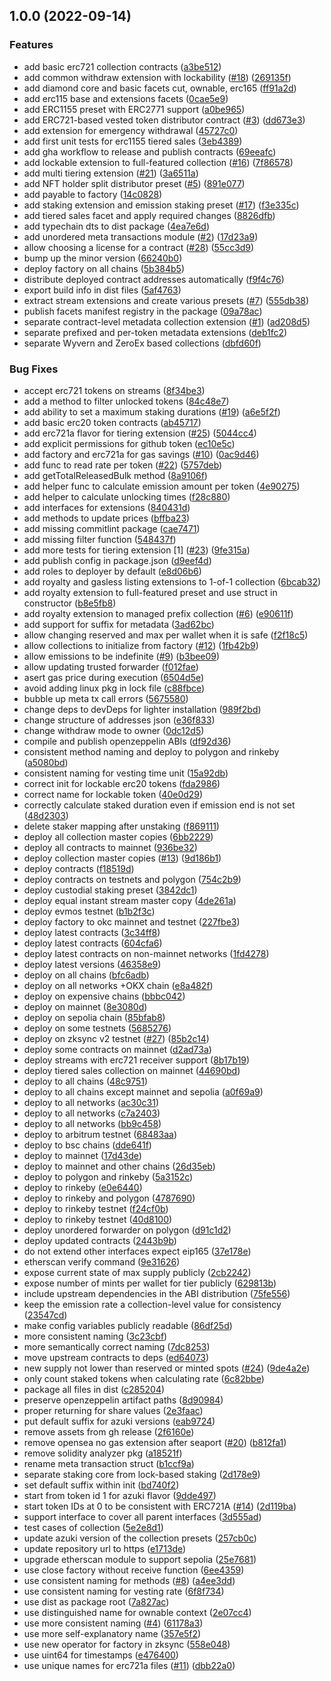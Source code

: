 ## 1.0.0 (2022-09-14)


### Features

* add basic erc721 collection contracts ([a3be512](https://github.com/flair-sdk/contracts/commit/a3be512d1402af6d3d5f8c644ba408214acd5af1))
* add common withdraw extension with lockability ([#18](https://github.com/flair-sdk/contracts/issues/18)) ([269135f](https://github.com/flair-sdk/contracts/commit/269135f9bbcd3000b0ceb26daba4923a5921ff33))
* add diamond core and basic facets cut, ownable, erc165 ([ff91a2d](https://github.com/flair-sdk/contracts/commit/ff91a2d0edb8ebb6470fca4602984ef78cea29fa))
* add erc115 base and extensions facets ([0cae5e9](https://github.com/flair-sdk/contracts/commit/0cae5e9a0671460bb30d9a3f0c333b8274c3d6c0))
* add ERC1155 preset with ERC2771 support ([a0be965](https://github.com/flair-sdk/contracts/commit/a0be9653f64e74e7ed3e1af380cdf8c654190d8b))
* add ERC721-based vested token distributor contract ([#3](https://github.com/flair-sdk/contracts/issues/3)) ([dd673e3](https://github.com/flair-sdk/contracts/commit/dd673e36d6caf002dad1cb2a9cdf0a8d81b8b28e))
* add extension for emergency withdrawal ([45727c0](https://github.com/flair-sdk/contracts/commit/45727c0566085faeb22dd98104dda6437d3ef77c))
* add first unit tests for erc1155 tiered sales ([3eb4389](https://github.com/flair-sdk/contracts/commit/3eb43899ad189f30c797eb0df12c958b630fac9c))
* add gha workflow to release and publish contracts ([69eeafc](https://github.com/flair-sdk/contracts/commit/69eeafcf55ab73f0518272c89fbc64bdf6083b30))
* add lockable extension to full-featured collection ([#16](https://github.com/flair-sdk/contracts/issues/16)) ([7f86578](https://github.com/flair-sdk/contracts/commit/7f865780434e516f8b2d06e3a13dedae2fdd3bfa))
* add multi tiering extension ([#21](https://github.com/flair-sdk/contracts/issues/21)) ([3a6511a](https://github.com/flair-sdk/contracts/commit/3a6511abba80df0c64514d4e5583f07f13fb12bf))
* add NFT holder split distributor preset ([#5](https://github.com/flair-sdk/contracts/issues/5)) ([891e077](https://github.com/flair-sdk/contracts/commit/891e07727f9f07c5ffc0126327ca135466eaac39))
* add payable to factory ([14c0828](https://github.com/flair-sdk/contracts/commit/14c0828062202409d2684a1bcd4397195a61b2ff))
* add staking extension and emission staking preset ([#17](https://github.com/flair-sdk/contracts/issues/17)) ([f3e335c](https://github.com/flair-sdk/contracts/commit/f3e335ceeb32f0a4ed58cb06510c1246e57f4038))
* add tiered sales facet and apply required changes ([8826dfb](https://github.com/flair-sdk/contracts/commit/8826dfb4627c52c7e935f6bd6f03dd5869da38a6))
* add typechain dts to dist package ([4ea7e6d](https://github.com/flair-sdk/contracts/commit/4ea7e6d934a13a7ab12add9e7e31741020907dcc))
* add unordered meta transactions module ([#2](https://github.com/flair-sdk/contracts/issues/2)) ([17d23a9](https://github.com/flair-sdk/contracts/commit/17d23a95dbc166f368ab4a21f27fcc55b2982f3b))
* allow choosing a license for a contract ([#28](https://github.com/flair-sdk/contracts/issues/28)) ([55cc3d9](https://github.com/flair-sdk/contracts/commit/55cc3d96d8639f336150790f20d9a9e587f6b70a))
* bump up the minor version ([66240b0](https://github.com/flair-sdk/contracts/commit/66240b0f3161d024ae737605525ba88f098f255e))
* deploy factory on all chains ([5b384b5](https://github.com/flair-sdk/contracts/commit/5b384b5dfb0dd512c4192e375bbc31a1054070e9))
* distribute deployed contract addresses automatically ([f9f4c76](https://github.com/flair-sdk/contracts/commit/f9f4c76ff8af23d2acc732ce612a2adea5f216b0))
* export build info in dist files ([5af4763](https://github.com/flair-sdk/contracts/commit/5af4763a15a98d3040607d825e9876c05a864b4f))
* extract stream extensions and create various presets ([#7](https://github.com/flair-sdk/contracts/issues/7)) ([555db38](https://github.com/flair-sdk/contracts/commit/555db385b0e3e90909339aaec5a6f2954f4724ca))
* publish facets manifest registry in the package ([09a78ac](https://github.com/flair-sdk/contracts/commit/09a78ac2937cce7332e9ecf03bd8ed9f01e81214))
* separate contract-level metadata collection extension ([#1](https://github.com/flair-sdk/contracts/issues/1)) ([ad208d5](https://github.com/flair-sdk/contracts/commit/ad208d565397b14de85130930ab2f8f0a1cc4c42))
* separate prefixed and per-token metadata extensions ([deb1fc2](https://github.com/flair-sdk/contracts/commit/deb1fc2d21363c686cd5b8b377168208f9f6ce1d))
* separate Wyvern and ZeroEx based collections ([dbfd60f](https://github.com/flair-sdk/contracts/commit/dbfd60fc72bda5031152cf9e66ccec19ff7ecd58))


### Bug Fixes

* accept erc721 tokens on streams ([8f34be3](https://github.com/flair-sdk/contracts/commit/8f34be31786cfdb7ebd06b8759890daee8f46cc3))
* add a method to filter unlocked tokens ([84c48e7](https://github.com/flair-sdk/contracts/commit/84c48e74c358141188273cd1b4748e064822db02))
* add ability to set a maximum staking durations ([#19](https://github.com/flair-sdk/contracts/issues/19)) ([a6e5f2f](https://github.com/flair-sdk/contracts/commit/a6e5f2fa9dc40b399eb3f5e7892192402897fd1e))
* add basic erc20 token contracts ([ab45717](https://github.com/flair-sdk/contracts/commit/ab45717dd0d45add697af8a03eed050b5a43dc13))
* add erc721a flavor for tiering extension ([#25](https://github.com/flair-sdk/contracts/issues/25)) ([5044cc4](https://github.com/flair-sdk/contracts/commit/5044cc40024d451bce12cc039b0a24c66e80e7f6))
* add explicit permissions for github token ([ec10e5c](https://github.com/flair-sdk/contracts/commit/ec10e5ce8b2749e040cc1bf9a99df35d43ce8c80))
* add factory and erc721a for gas savings ([#10](https://github.com/flair-sdk/contracts/issues/10)) ([0ac9d46](https://github.com/flair-sdk/contracts/commit/0ac9d46a794bf6b0785808fb43ec8c2bccc34860))
* add func to read rate per token ([#22](https://github.com/flair-sdk/contracts/issues/22)) ([5757deb](https://github.com/flair-sdk/contracts/commit/5757deb7a54d0cb46242e2c2888b666def6ea264))
* add getTotalReleasedBulk method ([8a9106f](https://github.com/flair-sdk/contracts/commit/8a9106f584436efdc462ea6ae3704db35748b3f6))
* add helper func to calculate emission amount per token ([4e90275](https://github.com/flair-sdk/contracts/commit/4e90275854504fb472c2e5a1293ffc235a3b1d8d))
* add helper to calculate unlocking times ([f28c880](https://github.com/flair-sdk/contracts/commit/f28c880b7201de4b45dcb54f4be4a2dfeec08640))
* add interfaces for extensions ([840431d](https://github.com/flair-sdk/contracts/commit/840431df89d4321346c5d3294f7434c23a594c06))
* add methods to update prices ([bffba23](https://github.com/flair-sdk/contracts/commit/bffba23eaf4e4d7a3b12478aa9826af4d6e62b41))
* add missing commitlint package ([cae7471](https://github.com/flair-sdk/contracts/commit/cae74710e02837d3f65eaf112dc5aaa328ea6d90))
* add missing filter function ([548437f](https://github.com/flair-sdk/contracts/commit/548437f4ac3d1f95dc235500c4d9e2d0fa94d699))
* add more tests for tiering extension [1] ([#23](https://github.com/flair-sdk/contracts/issues/23)) ([9fe315a](https://github.com/flair-sdk/contracts/commit/9fe315ac409860f435268aead2811b2efa22d9f4))
* add publish config in package.json ([d9eef4d](https://github.com/flair-sdk/contracts/commit/d9eef4d8f14b177af05febccb0390f12e98a24a8))
* add roles to deployer by default ([e8d06b6](https://github.com/flair-sdk/contracts/commit/e8d06b678ecc1cd0097e6f55ead62ec63771db70))
* add royalty and gasless listing extensions to 1-of-1 collection ([6bcab32](https://github.com/flair-sdk/contracts/commit/6bcab32b8e40c4fc73b26877a06b39adfc4f5791))
* add royalty extension to full-featured preset and use struct in constructor ([b8e5fb8](https://github.com/flair-sdk/contracts/commit/b8e5fb8b699884c0bcd2474a6e4a58679124c9ed))
* add royalty extension to managed prefix collection ([#6](https://github.com/flair-sdk/contracts/issues/6)) ([e90611f](https://github.com/flair-sdk/contracts/commit/e90611fec3d8daa2fc018fb12a34e9aeeb18c1ea))
* add support for suffix for metadata ([3ad62bc](https://github.com/flair-sdk/contracts/commit/3ad62bcbec31f7a7343a0dea26bc9528b83fa3a3))
* allow changing reserved and max per wallet when it is safe ([f2f18c5](https://github.com/flair-sdk/contracts/commit/f2f18c5c4a8d85aad14c347718a523a11d04d40d))
* allow collections to initialize from factory ([#12](https://github.com/flair-sdk/contracts/issues/12)) ([1fb42b9](https://github.com/flair-sdk/contracts/commit/1fb42b972ad0b7e6f7cf93ad52eec13e5943c22a))
* allow emissions to be indefinite ([#9](https://github.com/flair-sdk/contracts/issues/9)) ([b3bee09](https://github.com/flair-sdk/contracts/commit/b3bee0981c145bf73a9b759800d063e8e5575aa7))
* allow updating trusted forwarder ([f012fae](https://github.com/flair-sdk/contracts/commit/f012fae9f45655837da575c1e7fed3abea531656))
* asert gas price during execution ([6504d5e](https://github.com/flair-sdk/contracts/commit/6504d5e0a966d5bb67568c209577d2f83606b161))
* avoid adding linux pkg in lock file ([c88fbce](https://github.com/flair-sdk/contracts/commit/c88fbced92369fe6be428ad7d0d7706b519f9855))
* bubble up meta tx call errors ([5675580](https://github.com/flair-sdk/contracts/commit/5675580e13e8a9f2ba92681ee43fc94b92d27dc9))
* change deps to devDeps for lighter installation ([989f2bd](https://github.com/flair-sdk/contracts/commit/989f2bdaae7802332d6fc2779ce00c1a84471216))
* change structure of addresses json ([e36f833](https://github.com/flair-sdk/contracts/commit/e36f83314c5786c94101818b1ebff175ed90b466))
* change withdraw mode to owner ([0dc12d5](https://github.com/flair-sdk/contracts/commit/0dc12d51cb10242c173c08f1e57af0a95ffa3ebf))
* compile and publish openzeppelin ABIs ([df92d36](https://github.com/flair-sdk/contracts/commit/df92d36e94e638dce5eae09a359358e174f793e6))
* consistent method naming and deploy to polygon and rinkeby ([a5080bd](https://github.com/flair-sdk/contracts/commit/a5080bddb6d1408445d38a8dbf3b3e99be6e5225))
* consistent naming for vesting time unit ([15a92db](https://github.com/flair-sdk/contracts/commit/15a92dbc37567820c56cbbaa79a3ea9224d94a8e))
* correct init for lockable erc20 tokens ([fda2986](https://github.com/flair-sdk/contracts/commit/fda29866c6e71574d30714e3653d017cdf3289ac))
* correct name for lockable token ([40e0d29](https://github.com/flair-sdk/contracts/commit/40e0d2983661a8af49f1f7846a5620998854e97d))
* correctly calculate staked duration even if emission end is not set ([48d2303](https://github.com/flair-sdk/contracts/commit/48d23038b5201f495e96c17812cb75124e6147d4))
* delete staker mapping after unstaking ([f869111](https://github.com/flair-sdk/contracts/commit/f869111111883cd3c78f0c4c333638f6a33a4a63))
* deploy all collection master copies ([6bb2229](https://github.com/flair-sdk/contracts/commit/6bb2229efc88b6055d3436aa6ae4019943496e6a))
* deploy all contracts to mainnet ([936be32](https://github.com/flair-sdk/contracts/commit/936be3224adbcef191ff9309c4f41002896187e4))
* deploy collection master copies ([#13](https://github.com/flair-sdk/contracts/issues/13)) ([9d186b1](https://github.com/flair-sdk/contracts/commit/9d186b15ae2484a24836e563c5879bf408f700aa))
* deploy contracts ([f18519d](https://github.com/flair-sdk/contracts/commit/f18519d8599c28c083e24966933dec072931a3dc))
* deploy contracts on testnets and polygon ([754c2b9](https://github.com/flair-sdk/contracts/commit/754c2b986cdfeeb4930163a17868f000389a206a))
* deploy custodial staking preset ([3842dc1](https://github.com/flair-sdk/contracts/commit/3842dc161ec0c52dde684ec9fb59270707032fc8))
* deploy equal instant stream master copy ([4de261a](https://github.com/flair-sdk/contracts/commit/4de261ab112d0213d05e23f35e9d4c92e80eab73))
* deploy evmos testnet ([b1b2f3c](https://github.com/flair-sdk/contracts/commit/b1b2f3c7dbe5dfc8890ee99da06c815abc820674))
* deploy factory to okc mainnet and testnet ([227fbe3](https://github.com/flair-sdk/contracts/commit/227fbe3700054a637f91a51655beccfd8ba87a7a))
* deploy latest contracts ([3c34ff8](https://github.com/flair-sdk/contracts/commit/3c34ff8f98826c5dfcf557d9f75d36d2c898c8ea))
* deploy latest contracts ([604cfa6](https://github.com/flair-sdk/contracts/commit/604cfa645a95590ea44b511614a1b45615b920bc))
* deploy latest contracts on non-mainnet networks ([1fd4278](https://github.com/flair-sdk/contracts/commit/1fd4278b3d6441ebb925218f5d5f1888aa1e1f55))
* deploy latest versions ([46358e9](https://github.com/flair-sdk/contracts/commit/46358e9631bf4d999136467b688307970c262ec8))
* deploy on all chains ([bfc6adb](https://github.com/flair-sdk/contracts/commit/bfc6adbcd4142f89861336fa58143758612f6ff7))
* deploy on all networks +OKX chain ([e8a482f](https://github.com/flair-sdk/contracts/commit/e8a482f40ba52766163c437d1b1e7cb53089c168))
* deploy on expensive chains ([bbbc042](https://github.com/flair-sdk/contracts/commit/bbbc0426924f7fb14c92a9f948f193687054fa71))
* deploy on mainnet ([8e3080d](https://github.com/flair-sdk/contracts/commit/8e3080d54cf9effe268a7f9d1f96b2f8dbae7520))
* deploy on sepolia chain ([85bfab8](https://github.com/flair-sdk/contracts/commit/85bfab8e3a2ae3224c24c64427e7433b065b6e70))
* deploy on some testnets ([5685276](https://github.com/flair-sdk/contracts/commit/5685276bed78e87ba0ffe1dc78420f47166e8864))
* deploy on zksync v2 testnet ([#27](https://github.com/flair-sdk/contracts/issues/27)) ([85b2c14](https://github.com/flair-sdk/contracts/commit/85b2c14aac97da837c956aefce0de65223767274))
* deploy some contracts on mainnet ([d2ad73a](https://github.com/flair-sdk/contracts/commit/d2ad73aa2fed98222831392ebffe52c8745a95fe))
* deploy streams with erc721 receiver support ([8b17b19](https://github.com/flair-sdk/contracts/commit/8b17b195c14e7d098f01f7c3fd7e50a2270c0e73))
* deploy tiered sales collection on mainnet ([44690bd](https://github.com/flair-sdk/contracts/commit/44690bd79e695ff725a06844930ac6e399cb38f2))
* deploy to all chains ([48c9751](https://github.com/flair-sdk/contracts/commit/48c97513838106b7b0c2c0a1158654653a510297))
* deploy to all chains except mainnet and sepolia ([a0f69a9](https://github.com/flair-sdk/contracts/commit/a0f69a9ab8553ef2df20b858c62620c2245552f4))
* deploy to all networks ([ac30c31](https://github.com/flair-sdk/contracts/commit/ac30c31b95ce9baec925a456f2ca01f6a8e18b45))
* deploy to all networks ([c7a2403](https://github.com/flair-sdk/contracts/commit/c7a24033a8cadd48ee185a9d224d9e8d1e835e57))
* deploy to all networks ([bb9c458](https://github.com/flair-sdk/contracts/commit/bb9c458a84d7f1f6e8f629ca41eb7541331c34ac))
* deploy to arbitrum testnet ([68483aa](https://github.com/flair-sdk/contracts/commit/68483aacdafa01f2daa7f48849e3f70f1a8cadbf))
* deploy to bsc chains ([dde641f](https://github.com/flair-sdk/contracts/commit/dde641ffd102a8fb35a95da3414fffecfabea3a0))
* deploy to mainnet ([17d43de](https://github.com/flair-sdk/contracts/commit/17d43dec0199169d650309867ae7654c069c2868))
* deploy to mainnet and other chains ([26d35eb](https://github.com/flair-sdk/contracts/commit/26d35eba3053b975c9d4d1e34237d3644fcf83f0))
* deploy to polygon and rinkeby ([5a3152c](https://github.com/flair-sdk/contracts/commit/5a3152c7497c0c758b19a76f592a243e6fb76e3d))
* deploy to rinkeby ([e0e6440](https://github.com/flair-sdk/contracts/commit/e0e64407208a9d51e2959b5fb7187d65abf344c5))
* deploy to rinkeby and polygon ([4787690](https://github.com/flair-sdk/contracts/commit/47876903d6683be4bc5547d07bec3f49828b41b8))
* deploy to rinkeby testnet ([f24cf0b](https://github.com/flair-sdk/contracts/commit/f24cf0b9f81ba7ee23b8ca5ee25f437718df0171))
* deploy to rinkeby testnet ([40d8100](https://github.com/flair-sdk/contracts/commit/40d8100803e12f67a7fcaa966d7b4329a0390423))
* deploy unordered forwarder on polygon ([d91c1d2](https://github.com/flair-sdk/contracts/commit/d91c1d27660655a5b0b141ecf5233311463aff8d))
* deploy updated contracts ([2443b9b](https://github.com/flair-sdk/contracts/commit/2443b9bbb6b7eeb17b9fd7eebc7d2009ea546093))
* do not extend other interfaces expect eip165 ([37e178e](https://github.com/flair-sdk/contracts/commit/37e178e85fd0b3658405a898232382194133b97d))
* etherscan verify command ([9e31626](https://github.com/flair-sdk/contracts/commit/9e316269ed021d2c00c6d528105cdd140b3e687f))
* expose current state of max supply publicly ([2cb2242](https://github.com/flair-sdk/contracts/commit/2cb2242ea3247a8005ddfd2e66df046db1deb1e2))
* expose number of mints per wallet for tier publicly ([629813b](https://github.com/flair-sdk/contracts/commit/629813b3e58f05281d437a8fad0f8e786559f138))
* include upstream dependencies in the ABI distribution ([75fe556](https://github.com/flair-sdk/contracts/commit/75fe556e39afe8f3de0d5d6cb48194878e12ba85))
* keep the emission rate a collection-level value for consistency ([23547cd](https://github.com/flair-sdk/contracts/commit/23547cdb539af47f6aa3b5829fb2af445b31b587))
* make config variables publicly readable ([86df25d](https://github.com/flair-sdk/contracts/commit/86df25d5fd19070e5e2f517a61ac281eebf2c55f))
* more consistent naming ([3c23cbf](https://github.com/flair-sdk/contracts/commit/3c23cbf1068d14a9b60516bd92745aff60307c10))
* more semantically correct naming ([7dc8253](https://github.com/flair-sdk/contracts/commit/7dc8253b6355842647fc95c72532347358418010))
* move upstream contracts to deps ([ed64073](https://github.com/flair-sdk/contracts/commit/ed640736663fa60984f7d30e5833c7a21f5810ce))
* new supply not lower than reserved or minted spots ([#24](https://github.com/flair-sdk/contracts/issues/24)) ([9de4a2e](https://github.com/flair-sdk/contracts/commit/9de4a2ee413aa4e6e3238f99bc69728aa8a71b58))
* only count staked tokens when calculating rate ([6c82bbe](https://github.com/flair-sdk/contracts/commit/6c82bbe7255df577e5869a7453474bb4eccc10ff))
* package all files in dist ([c285204](https://github.com/flair-sdk/contracts/commit/c2852044b95f7ba8a8600115db70b529252a8fc8))
* preserve openzeppelin artifact paths ([8d90984](https://github.com/flair-sdk/contracts/commit/8d909841b029fcd60ce63dfc8d82eaf98b21359f))
* proper returning for share values ([2e3faac](https://github.com/flair-sdk/contracts/commit/2e3faac4fc8e3fd61175813cd7765fb8afb99a38))
* put default suffix for azuki versions ([eab9724](https://github.com/flair-sdk/contracts/commit/eab97245820cfd63ed0c4b2868214daa37338d1d))
* remove assets from gh release ([2f6160e](https://github.com/flair-sdk/contracts/commit/2f6160ee3add026ba619a9c5e39b3bc162f5be65))
* remove opensea no gas extension after seaport ([#20](https://github.com/flair-sdk/contracts/issues/20)) ([b812fa1](https://github.com/flair-sdk/contracts/commit/b812fa16c27f61bf7a712fff8abd42f2e9a3311c))
* remove solidity analyzer pkg ([a18521f](https://github.com/flair-sdk/contracts/commit/a18521f832a73c9f00ff55d8bbc313ef1e352b98))
* rename meta transaction struct ([b1ccf9a](https://github.com/flair-sdk/contracts/commit/b1ccf9a3f8ff4d99ecca93fab2838f8f984481c9))
* separate staking core from lock-based staking ([2d178e9](https://github.com/flair-sdk/contracts/commit/2d178e9027bf3be2981e7b84c2233db230680f83))
* set default suffix within init ([bd740f2](https://github.com/flair-sdk/contracts/commit/bd740f23c88d897caeca003be3158cd15a91d6dd))
* start from token id 1 for azuki flavor ([9dde497](https://github.com/flair-sdk/contracts/commit/9dde497b9bf206b6af968cc0ddb4177dc55f0e36))
* start token IDs at 0 to be consistent with ERC721A ([#14](https://github.com/flair-sdk/contracts/issues/14)) ([2d119ba](https://github.com/flair-sdk/contracts/commit/2d119ba54d020d4572d51523659960e0d2c4e4bb))
* support interface to cover all parent interfaces ([3d555ad](https://github.com/flair-sdk/contracts/commit/3d555ad9eef1e46f685b453bae6471e9a95d4a14))
* test cases of collection ([5e2e8d1](https://github.com/flair-sdk/contracts/commit/5e2e8d139d4666b62f7166b3676f550853d840f1))
* update azuki version of the collection presets ([257cb0c](https://github.com/flair-sdk/contracts/commit/257cb0c2c3e61fbc3e2db5b3e2b1860e1e6cab88))
* update repository url to https ([e1713de](https://github.com/flair-sdk/contracts/commit/e1713def0364c7a6e558f18d1e9785f2a1386c23))
* upgrade etherscan module to support sepolia ([25e7681](https://github.com/flair-sdk/contracts/commit/25e7681adfcebcaa5be635e376a16b675fbb2792))
* use close factory without receive function ([6ee4359](https://github.com/flair-sdk/contracts/commit/6ee43590ebf6e26d5ae59ae7a44ae1a45a2e2148))
* use consistent naming for methods ([#8](https://github.com/flair-sdk/contracts/issues/8)) ([a4ee3dd](https://github.com/flair-sdk/contracts/commit/a4ee3dd62d59a07431afcba04fee98c9a3bb52ef))
* use consistent naming for vesting rate ([6f8f734](https://github.com/flair-sdk/contracts/commit/6f8f734a49173438027fdb765e0b090aae4c8a8a))
* use dist as package root ([7a827ac](https://github.com/flair-sdk/contracts/commit/7a827acd77f119c8a05318155451049d4bef4ffe))
* use distinguished name for ownable context ([2e07cc4](https://github.com/flair-sdk/contracts/commit/2e07cc416fbc8483af4eee2b6aeb1398ed412d4f))
* use more consistent naming ([#4](https://github.com/flair-sdk/contracts/issues/4)) ([61178a3](https://github.com/flair-sdk/contracts/commit/61178a322b2e977f6ab987ba5eb1e800c9628d41))
* use more self-explanatory name ([357e5f2](https://github.com/flair-sdk/contracts/commit/357e5f21397001d4da26dbe3090863f90fb83dab))
* use new operator for factory in zksync ([558e048](https://github.com/flair-sdk/contracts/commit/558e048d0b7f8e9e3344ae875f04bf7866bba658))
* use uint64 for timestamps ([e476400](https://github.com/flair-sdk/contracts/commit/e476400843a0539811b560334f8f29d3371127ae))
* use unique names for erc721a files ([#11](https://github.com/flair-sdk/contracts/issues/11)) ([dbb22a0](https://github.com/flair-sdk/contracts/commit/dbb22a089e06843a30971991c2b200ede7db875f))
